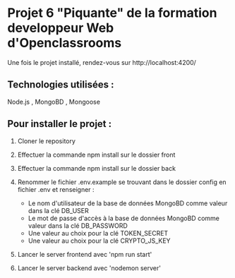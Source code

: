 # Projet 6 "Piquante" de la formation developpeur Web d'Openclassrooms

Une fois le projet installé, rendez-vous sur http://localhost:4200/

## Technologies utilisées : 

Node.js , MongoBD , Mongoose

## Pour installer le projet : 
1. Cloner le repository
2. Effectuer la commande npm install sur le dossier front 
3. Effectuer la commande npm install sur le dossier back
4. Renommer le fichier .env.example se trouvant dans le dossier config en fichier .env et renseigner : 

     * Le nom d'utilisateur de la base de données MongoBD comme valeur dans la clé DB_USER   
     * Le mot de passe d'accès à la base de données MongoBD comme valeur dans la clé DB_PASSWORD   
     * Une valeur au choix pour la clé TOKEN_SECRET  
     * Une valeur au choix pour la clé CRYPTO_JS_KEY  

5. Lancer le server frontend avec 'npm run start'
6. Lancer le server backend avec 'nodemon server'
